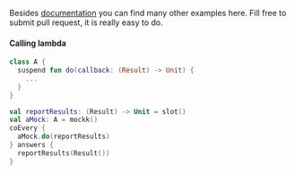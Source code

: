 Besides [documentation](mockk.io) you can find many other examples here. 
Fill free to submit pull request, it is really easy to do.

#### Calling lambda
```kotlin
class A { 
  suspend fun do(callback: (Result) -> Unit) {
    ...
  }
}

val reportResults: (Result) -> Unit = slot()
val aMock: A = mockk()
coEvery { 
  aMock.do(reportResults) 
} answers {
  reportResults(Result())
}
```
